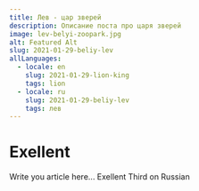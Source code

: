 ```yaml
---
title: Лев - цар зверей
description: Описание поста про царя зверей
image: lev-belyi-zoopark.jpg
alt: Featured Alt
slug: 2021-01-29-beliy-lev
allLanguages:
  - locale: en
    slug: 2021-01-29-lion-king
    tags: lion
  - locale: ru
    slug: 2021-01-29-beliy-lev
    tags: лев
---
```


# Exellent
Write you article here... Exellent Third on Russian